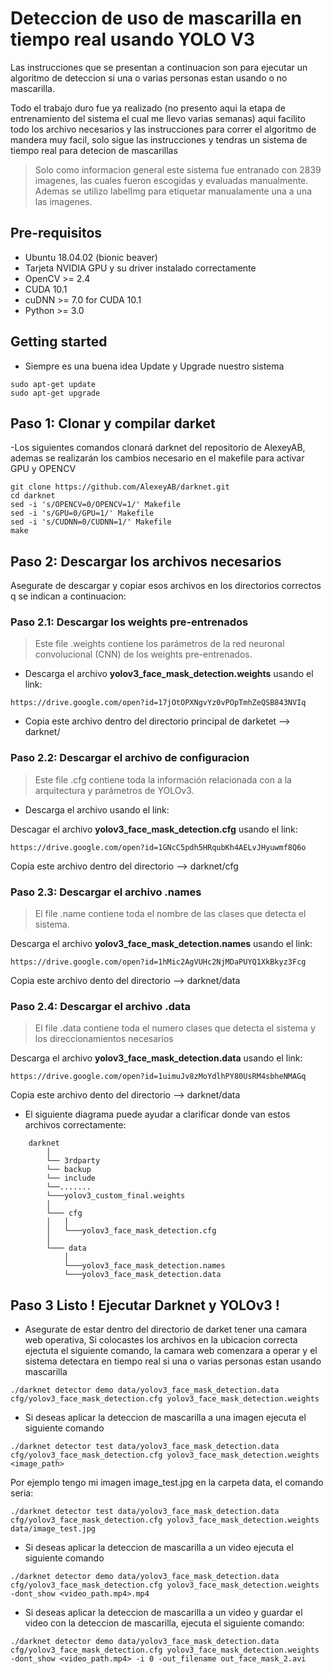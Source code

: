 # Deteccion de uso de mascarilla en tiempo real usando YOLO V3 

Las instrucciones que se presentan a continuacion son para ejecutar un algoritmo de deteccion si una o varias personas estan usando o no mascarilla. 

Todo el trabajo duro fue ya realizado (no presento aqui la etapa de entrenamiento del sistema el cual me llevo varias semanas) aqui facilito todo los archivo necesarios y las instrucciones para correr el algoritmo de mandera muy facil, solo sigue las instrucciones y tendras un sistema de tiempo real para detecion de mascarillas

>Solo como informacion general este sistema fue entranado con 2839 imagenes, las cuales fueron escogidas  y evaluadas manualmente. Ademas se utilizo labelImg para etiquetar manualamente una a una las imagenes.

## Pre-requisitos

* Ubuntu 18.04.02 (bionic beaver)
* Tarjeta NVIDIA GPU y su driver instalado correctamente
* OpenCV >= 2.4
* CUDA 10.1
* cuDNN >= 7.0 for CUDA 10.1
* Python >= 3.0

## Getting started
- Siempre es una buena idea Update y Upgrade nuestro sistema
 ```
sudo apt-get update 
sudo apt-get upgrade
 ```
## Paso 1: Clonar y compilar darket 
-Los siguientes comandos clonará darknet  del repositorio de AlexeyAB, ademas se realizarán los cambios necesario en el makefile para activar GPU y OPENCV  

```
git clone https://github.com/AlexeyAB/darknet.git
cd darknet
sed -i 's/OPENCV=0/OPENCV=1/' Makefile
sed -i 's/GPU=0/GPU=1/' Makefile
sed -i 's/CUDNN=0/CUDNN=1/' Makefile
make
```

## Paso 2: Descargar los archivos necesarios
Asegurate de descargar y copiar esos archivos en los directorios correctos q se indican a continuacion:

### Paso 2.1: Descargar los weights pre-entrenados

> Este file .weights contiene los parámetros de la red neuronal convolucional (CNN) de los weights pre-entrenados.

- Descarga el archivo **yolov3_face_mask_detection.weights** usando el link:
```
https://drive.google.com/open?id=17jOtOPXNgvYz0vPOpTmhZeQSB843NVIq
```
- Copia este archivo dentro del directorio principal de darketet --> darknet/


### Paso 2.2: Descargar el archivo de configuracion 

> Este file .cfg contiene toda la información relacionada con a la arquitectura y parámetros de YOLOv3.
- Descarga el archivo usando el link:

Descagar el archivo **yolov3_face_mask_detection.cfg** usando el link:
```
https://drive.google.com/open?id=1GNcC5pdh5HRqubKh4AELvJHyuwmf8Q6o
```
Copia este archivo dentro del directorio --> darknet/cfg

### Paso 2.3: Descargar el archivo .names 
>  El file .name contiene toda el nombre de las clases que detecta el sistema.

Descarga el archivo **yolov3_face_mask_detection.names** usando el link:
```
https://drive.google.com/open?id=1hMic2AgVUHc2NjMDaPUYQ1XkBkyz3Fcg
```
Copia este archivo dento del directorio   --> darknet/data

### Paso 2.4: Descargar el archivo .data 
>  El file .data contiene toda el numero clases que detecta el sistema y los direccionamientos necesarios

Descarga el archivo **yolov3_face_mask_detection.data** usando el link:
```
https://drive.google.com/open?id=1uimuJv8zMoYdlhPY80UsRM4sbheNMAGq
```
Copia este archivo dento del directorio   --> darknet/data


- El siguiente diagrama puede ayudar a clarificar donde van estos archivos correctamente:
```
    darknet
        │ 
        └── 3rdparty
        └── backup        
        └── include
        └──.......
        └───yolov3_custom_final.weights
        │ 
        └─── cfg
        │   │
        │   └───yolov3_face_mask_detection.cfg
        │   
        └─── data
            │
            └───yolov3_face_mask_detection.names
            └───yolov3_face_mask_detection.data
```
## Paso 3 Listo ! Ejecutar Darknet y YOLOv3 !
- Asegurate de estar dentro del directorio de darket  tener una camara web operativa, Si colocastes los archivos en la ubicacion correcta ejectuta el siguiente comando, la camara web comenzara a operar y el sistema detectara en tiempo real si una o varias personas estan usando mascarilla
```
./darknet detector demo data/yolov3_face_mask_detection.data  cfg/yolov3_face_mask_detection.cfg yolov3_face_mask_detection.weights 
```

- Si deseas aplicar la deteccion de mascarilla a una imagen ejecuta el siguiente comando
```
./darknet detector test data/yolov3_face_mask_detection.data  cfg/yolov3_face_mask_detection.cfg yolov3_face_mask_detection.weights  <image_path>
```
Por ejemplo tengo mi imagen image_test.jpg en la carpeta data, el comando seria:
```
./darknet detector test data/yolov3_face_mask_detection.data  cfg/yolov3_face_mask_detection.cfg yolov3_face_mask_detection.weights  data/image_test.jpg 
```
- Si deseas aplicar la deteccion de mascarilla a un video ejecuta el siguiente comando
```
./darknet detector demo data/yolov3_face_mask_detection.data cfg/yolov3_face_mask_detection.cfg yolov3_face_mask_detection.weights -dont_show <video_path.mp4>.mp4 
```

- Si deseas aplicar la deteccion de mascarilla a un video y guardar el video con la deteccion de mascarilla, ejecuta el siguiente comando:

```
./darknet detector demo data/yolov3_face_mask_detection.data cfg/yolov3_face_mask_detection.cfg yolov3_face_mask_detection.weights -dont_show <video_path.mp4> -i 0 -out_filename out_face_mask_2.avi
```







